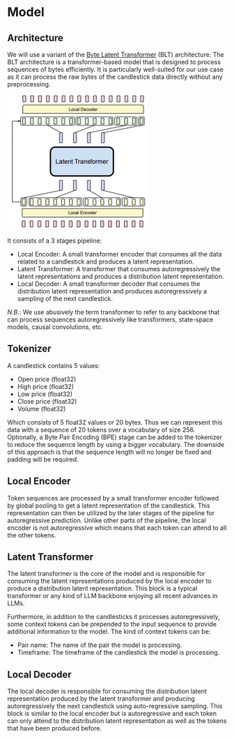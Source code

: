 # Model

## Architecture

We will use a variant of the [Byte Latent Transformer](https://arxiv.org/abs/2412.09871) (BLT) architecture. The BLT architecture is a transformer-based model that is designed to process sequences of bytes efficiently. It is particularly well-suited for our use case as it can process the raw bytes of the candlestick data directly without any preprocessing.

![BLT](assets/blt.png)

It consists of a 3 stages pipeline:
* Local Encoder: A small transformer encoder that consumes all the data related to a candlestick and produces a latent representation.
* Latent Transformer: A transformer that consumes autoregressively the latent representations and produces a distribution latent representation.
* Local Decoder: A small transformer decoder that consumes the distribution latent representation and produces autoregressively a sampling of the next candlestick.

*N.B.*: We use abusively the term transformer to refer to any backbone that can process sequences autoregressively like transformers, state-space models, causal convolutions, etc.

## Tokenizer

A candlestick contains 5 values:
* Open price (float32)
* High price (float32)
* Low price (float32)
* Close price (float32)
* Volume (float32)

Which consists of 5 float32 values or 20 bytes. Thus we can represent this data with a sequence of 20 tokens over a vocabulary of size 256. Optionally, a Byte Pair Encoding (BPE) stage can be added to the tokenizer to reduce the sequence length by using a bigger vocabulary. The downside of this approach is that the sequence length will no longer be fixed and padding will be required.

## Local Encoder

Token sequences are processed by a small transformer encoder followed by global pooling to get a latent representation of the candlestick. This representation can then be utilized by the later stages of the pipeline for autoregressive prediction. Unlike other parts of the pipeline, the local encoder is not autoregressive which means that each token can attend to all the other tokens.

## Latent Transformer

The latent transformer is the core of the model and is responsible for consuming the latent representations produced by the local encoder to produce a distribution latent representation. This block is a typical transformer or any kind of LLM backbone enjoying all recent advances in LLMs.

Furthermore, in addition to the candlesticks it processes autoregressively, some context tokens can be prepended to the input sequence to provide additional information to the model. The kind of context tokens can be:
* Pair name: The name of the pair the model is processing.
* Timeframe: The timeframe of the candlestick the model is processing.

## Local Decoder

The local decoder is responsible for consuming the distribution latent representation produced by the latent transformer and producing autoregressively the next candlestick using auto-regressive sampling. This block is similar to the local encoder but is autoregressive and each token can only attend to the distribution latent representation as well as the tokens that have been produced before.